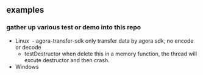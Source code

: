 ## examples
### gather up various test or demo into this repo

- Linux
  - agora-transfer-sdk 
    only transfer data by agora sdk, no encode or decode
  - testDestructor
    when delete this in a memory function, the thread will excute destructor and then crash.
- Windows
